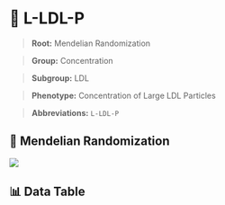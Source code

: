 # 🧪 L-LDL-P

> **Root:** Mendelian Randomization

> **Group:** Concentration  

> **Subgroup:** LDL

> **Phenotype:** Concentration of Large LDL Particles  

> **Abbreviations:** `L-LDL-P`

## 🧬 Mendelian Randomization  

<img src="/MR/Figures/Inverse/LhengxianLDLhengxianP.png"/>


## 📊 Data Table


<CsvTableMRI src="/MR_Data/Inverse/LhengxianLDLhengxianP.csv"/>
